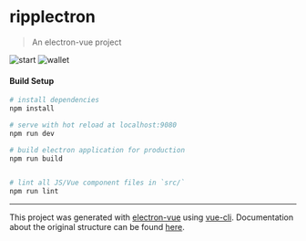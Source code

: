 # ripplectron

> An electron-vue project

![start](https://github.com/devjin0617/ripplectron/blob/master/images/image_0.png?raw=true)
![wallet](https://github.com/devjin0617/ripplectron/blob/master/images/image_1.png?raw=true)

#### Build Setup

``` bash
# install dependencies
npm install

# serve with hot reload at localhost:9080
npm run dev

# build electron application for production
npm run build


# lint all JS/Vue component files in `src/`
npm run lint

```

---

This project was generated with [electron-vue](https://github.com/SimulatedGREG/electron-vue) using [vue-cli](https://github.com/vuejs/vue-cli). Documentation about the original structure can be found [here](https://simulatedgreg.gitbooks.io/electron-vue/content/index.html).
